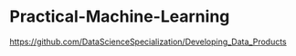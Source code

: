 # Practical-Machine-Learning

https://github.com/DataScienceSpecialization/Developing_Data_Products

